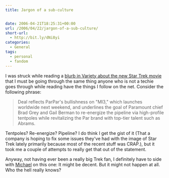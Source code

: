 ```yaml
---
title: Jargon of a sub-culture


date: 2006-04-21T18:25:31+00:00
url: /2006/04/22/jargon-of-a-sub-culture/
short-url:
  - http://bit.ly/dNi8yi
categories:
  - General
tags:
  - personal
  - fandom
---
```

I was struck while reading a <a href="http://www.variety.com/article/VR1117941815?categoryid=13&#038;cs=1&#038;nid=2563">blurb in Variety about the new Star Trek movie</a> that I must be going through the same thing anyone who is not a techie goes through while reading have the things I follow on the net. Consider the following phrase:

> Deal reflects ParPar's bullishness on "MI3," which launches worldwide next weekend, and underlines the goal of Paramount chief Brad Grey and Gail Berman to re-energize the pipeline via high-profile tentpoles while revitalizing the Par brand with top-tier talent such as Abrams.

Tentpoles? Re-energize? Pipeline? I do think I get the gist of it (That a company is hoping to fix some issues they've had with the image of Star Trek lately primarily because most of the recent stuff was CRAP.), but it took me a couple of attempts to really get that out of the statement.

Anyway, not having ever been a really big Trek fan, I definitely have to side with <a href="http://michaell.org/2006/04/russell-t-davies-solution.html">Michael</a> on this one: It might be decent. But it might not happen at all. Who the hell really knows?
